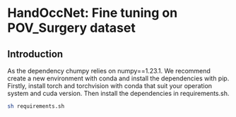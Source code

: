 # HandOccNet: Fine tuning on POV_Surgery dataset

## Introduction
As the dependency chumpy relies on numpy==1.23.1. We recommend create a new environment with conda and install the dependencies with pip.
Firstly, install torch and torchvision with conda that suit your operation system and cuda version.
Then install the dependencies in requirements.sh.
```bash
sh requirements.sh
```

## 